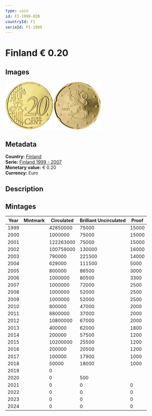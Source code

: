 ```yaml
---
type: coin
id: FI-1999-020
countryId: FI
serieId: FI-1999
---
```


# Finland € 0.20

## Images

<img src="../../../Images/common-2002-020.webp" height="150" alt="Front image"><img src="Images/finland-1999-020.webp" height="150" alt="Back image">

## Metadata

**Country:** [Finland](../index.md)\
**Serie:** [Finland 1999 - 2007](index.md)\
**Monetary value:** € 0.20\
**Currency:** Euro

## Description

## Mintages

| Year | Mintmark | Circulated | Brilliant Uncirculated | Proof |
| ---- | -------- | ---------- | ---------------------- | ----- |
| 1999 |          | 42850000   | 75000                  | 15000 |
| 2000 |          | 1000000    | 75000                  | 15000 |
| 2001 |          | 122263000  | 75000                  | 15000 |
| 2002 |          | 100759000  | 130000                 | 16000 |
| 2003 |          | 790000     | 221500                 | 14000 |
| 2004 |          | 629000     | 111500                 | 5000  |
| 2005 |          | 800000     | 86500                  | 3000  |
| 2006 |          | 1000000    | 80500                  | 3300  |
| 2007 |          | 1000000    | 72000                  | 2500  |
| 2008 |          | 1000000    | 52000                  | 2500  |
| 2009 |          | 1000000    | 52000                  | 2500  |
| 2010 |          | 800000     | 47000                  | 2000  |
| 2011 |          | 8800000    | 37000                  | 2000  |
| 2012 |          | 10800000   | 67000                  | 2000  |
| 2013 |          | 400000     | 62000                  | 1800  |
| 2014 |          | 200000     | 57500                  | 1200  |
| 2015 |          | 10200000   | 25500                  | 1200  |
| 2016 |          | 200000     | 20500                  | 1200  |
| 2017 |          | 100000     | 17900                  | 1000  |
| 2018 |          | 50000      | 18000                  | 1000  |
| 2019 |          | 0          |                        |       |
| 2020 |          | 0          | 500                    |       |
| 2021 |          | 0          | 0                      | 0     |
| 2022 |          | 0          | 0                      | 0     |
| 2023 |          | 0          | 0                      | 0     |
| 2024 |          | 0          | 0                      | 0     |
